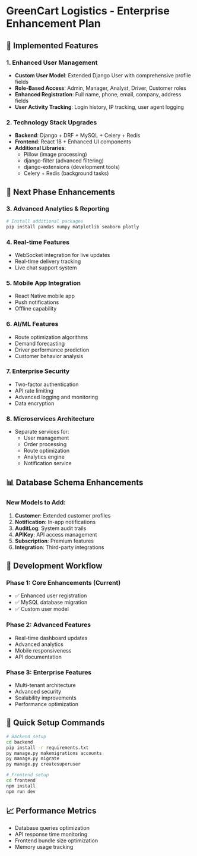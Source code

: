 # GreenCart Logistics - Enterprise Enhancement Plan

## 🚀 Implemented Features

### 1. Enhanced User Management
- **Custom User Model**: Extended Django User with comprehensive profile fields
- **Role-Based Access**: Admin, Manager, Analyst, Driver, Customer roles
- **Enhanced Registration**: Full name, phone, email, company, address fields
- **User Activity Tracking**: Login history, IP tracking, user agent logging

### 2. Technology Stack Upgrades
- **Backend**: Django + DRF + MySQL + Celery + Redis
- **Frontend**: React 18 + Enhanced UI components
- **Additional Libraries**: 
  - Pillow (image processing)
  - django-filter (advanced filtering)
  - django-extensions (development tools)
  - Celery + Redis (background tasks)

## 🎯 Next Phase Enhancements

### 3. Advanced Analytics & Reporting
```bash
# Install additional packages
pip install pandas numpy matplotlib seaborn plotly
```

### 4. Real-time Features
- WebSocket integration for live updates
- Real-time delivery tracking
- Live chat support system

### 5. Mobile App Integration
- React Native mobile app
- Push notifications
- Offline capability

### 6. AI/ML Features
- Route optimization algorithms
- Demand forecasting
- Driver performance prediction
- Customer behavior analysis

### 7. Enterprise Security
- Two-factor authentication
- API rate limiting
- Advanced logging and monitoring
- Data encryption

### 8. Microservices Architecture
- Separate services for:
  - User management
  - Order processing
  - Route optimization
  - Analytics engine
  - Notification service

## 📊 Database Schema Enhancements

### New Models to Add:
1. **Customer**: Extended customer profiles
2. **Notification**: In-app notifications
3. **AuditLog**: System audit trails
4. **APIKey**: API access management
5. **Subscription**: Premium features
6. **Integration**: Third-party integrations

## 🔧 Development Workflow

### Phase 1: Core Enhancements (Current)
- ✅ Enhanced user registration
- ✅ MySQL database migration
- ✅ Custom user model

### Phase 2: Advanced Features
- Real-time dashboard updates
- Advanced analytics
- Mobile responsiveness
- API documentation

### Phase 3: Enterprise Features
- Multi-tenant architecture
- Advanced security
- Scalability improvements
- Performance optimization

## 🚀 Quick Setup Commands

```bash
# Backend setup
cd backend
pip install -r requirements.txt
py manage.py makemigrations accounts
py manage.py migrate
py manage.py createsuperuser

# Frontend setup
cd frontend
npm install
npm run dev
```

## 📈 Performance Metrics
- Database queries optimization
- API response time monitoring
- Frontend bundle size optimization
- Memory usage tracking